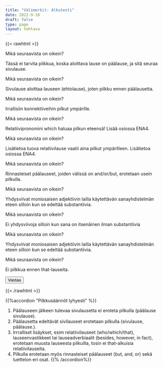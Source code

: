 ```yaml
---
title: "Välimerkit: Alkutesti"
date: 2022-9-18
draft: false
type: page
layout: tehtava
---
```


{{< rawhtml >}}
<link rel="stylesheet" type="text/css" href="/css/monivalinta2.css"/>
<body class="dark:bg-warmgray-900">
<div class="wrap">
  <div class="row">
  <section data-quiz-item>
    <div class="question">Mikä seuraavista on oikein?</div>
    <div class="choices" data-choices='["I often read cookbooks because they are very informative.","I often read cookbooks, because they are very informative.", "I often read cookbook,s because, they are very informative."]'></div>
    <p class="info">Tässä ei tarvita pilkkua, koska aloittava lause on päälause, ja sitä seuraa sivulause.</p>
  </section>
  <section data-quiz-item>
    <div class="question">Mikä seuraavista on oikein?</div>
    <div class="choices" data-choices='["If you want to learn comma rules try doing these exercises.","If you want to learn comma rules, try doing these exercises.", "If, you want to learn comma rules try doing these exercises."]'></div>
    <p class="info">Sivulause aloittaa lauseen (ehtolause), joten pilkku ennen päälausetta.</p>
   </section>
  </div>
  <div class="row">
  <section data-quiz-item>
    <div class="question">Mikä seuraavista on oikein?</div>
    <div class="choices" data-choices='["I would however like to study something else.", "I would, however like to study something else.", "I would, however, like to study something else."]'></div>
    <p class="info">Irrallisiin konnektiiveihin pilkut ympärille.</p>
  </section>
   <section data-quiz-item>
    <div class="question">Mikä seuraavista on oikein?</div> 
    <div class="choices" data-choices='["I love playing with punctuation which might sound like an odd hobby.", "I love playing with punctuation, which might sound like an odd hobby.", "I love playing, with punctuation, which might sound like an odd hobby."]'></div>
    <p class="info">Relatiivipronomini which haluaa pilkun eteensä! Lisää osiossa ENA4.</p>
  </section>
  </div>
   <div class="row">
  <section data-quiz-item>
    <div class="question">Mikä seuraavista on oikein?</div>
    <div class="choices" data-choices='["My dog Walther who is a German Shepherd by the way is amazing at finding lost children.", "My dog Walther, who is a German Shepherd by the way is amazing at finding lost children.", "My dog Walther who is a German Shepherd by the way, is amazing at finding lost children.", "My dog Walther, who is a German Shepherd by the way, is amazing at finding lost children."]'></div>
    <p class="info">Lisätietoa tuova relatiivilause vaatii aina pilkut ympärilleen. Lisätietoa osiossa ENA4.</p>
  </section>
   <section data-quiz-item>
  <div class="question">Mikä seuraavista on oikein?</div>
    <div class="choices" data-choices='["I have my dog with me at all times and he loves my company.", "I have my dog with me at all times, and he loves my company.", "I have my dog with me, at all times, and he loves my company."]'></div>
    <p class="info">Rinnasteiset päälauseet, joiden välissä on and/or/but, erotetaan usein pilkulla.</p>
  </section>
  </div>
    <div class="row">
  <section data-quiz-item>
 <div class="question">Mikä seuraavista on oikein?</div>
    <div class="choices" data-choices='["Even my 85 year old grandma knows the answer to this question!", "Even my 85-year old grandma knows the answer to this question!", "Even my 85-year-old grandma knows the answer to this question!", "Even my 85-year-old-grandma knows the answer to this question!"]'></div>
    <p class="info">Yhdysviivat moniosaisen adjektiivin lailla käytettävän sanayhdistelmän eteen silloin kun se edeltää substantiivia.</p>
  </section>
   <section data-quiz-item>
 <div class="question">Mikä seuraavista on oikein?</div>
    <div class="choices" data-choices='["Are you sure your grandma is 85 years old?", "Are you sure your grandma is 85-years old?", "Are you sure your grandma is 85-years-old?"]'></div>
    <p class="info">Ei yhdysviivoja silloin kun sana on itsenäinen ilman substantiivia</p>
  </section>
  </div>
   <div class="row last">
   <section data-quiz-item>
 <div class="question">Mikä seuraavista on oikein?</div>
    <div class="choices" data-choices='["Yes, I absolutely love my gran. We just spent a two week holiday togehter.", "Yes, I absolutely love my gran. We just spent a two-week holiday togehter.", "Yes, I absolutely love my gran. We just spent a two-week-holiday togehter."]'></div>
    <p class="info">Yhdysviivat moniosaisen adjektiivin lailla käytettävän sanayhdistelmän eteen silloin kun se edeltää substantiivia.</p>
  </section>
  <section data-quiz-item>
    <div class="question">Mikä seuraavista on oikein?</div>
    <div class="choices" data-choices='["The exercises that we do in school are very useful in real life.", "The exercises, that we do in school are very useful in real life.", "The exercises, that we do in school, are very useful in real life."]'></div>
    <p class="info">Ei pilkkua ennen that-lauseita.</p>
  </section>
  </div>
</div>
  <div id="emc-score"></div>
  <div class="submit">
  <button id="emc-submit">Vastaa</button>
  </div>
 
 <script src='https://cdnjs.cloudflare.com/ajax/libs/jquery/2.1.3/jquery.min.js'></script>
 
</body>
</html>

<script>
  
    (function($) {
  $.fn.emc = function(options) {
    
    var defaults = {
      key: [],
      scoring: "normal",
      progress: true
    },
    settings = $.extend(defaults,options),
    $quizItems = $('[data-quiz-item]'),
    $choices = $('[data-choices]'),
    itemCount = $quizItems.length,
    chosen = [],
    $option = null,
    $label = null;
    
   emcInit();
    
   if (settings.progress) {
      var $bar = $('#emc-progress'),
          $inner = $('<div id="emc-progress_inner"></div>'),
          $perc = $('<span id="emc-progress_ind">0/'+itemCount+'</span>');
      $bar.append($inner).prepend($perc);
    }
    
    function emcInit() {
      $quizItems.each( function(index,value) {
      var $this = $(this),
          $choiceEl = $this.find('.choices'),
          choices = $choiceEl.data('choices');
        for (var i = 0; i < choices.length; i++) {
          $option = $('<input name="'+index+'" id="'+index+'_'+i+'" type="radio">');
          $label = $('<label for="'+index+'_'+i+'">'+choices[i]+'</label>');
          $choiceEl.append($option).append($label);
         
          $option.on( 'change', function() {
            return getChosen();
          }); 
        }
      });
    }
    
    function getChosen() {
      chosen = [];
      $choices.each( function() {
        var $inputs = $(this).find('input[type="radio"]');
        $inputs.each( function(index,value) {
          if($(this).is(':checked')) {
            chosen.push(index + 1);
          }
        });
      });
      getProgress();
    }
    
    function getProgress() {
      var prog = (chosen.length / itemCount) * 100 + "%",
          $submit = $('#emc-submit');
      if (settings.progress) {
        $perc.text(chosen.length+'/'+itemCount);  
        $inner.css({height: prog});
      }
      if (chosen.length === itemCount) {
        $submit.addClass('ready-show');
        $submit.click( function(){
          return scoreNormal();
        });
      }
    }
    
    function scoreNormal() {
      var wrong = [],
          score = null,
          $scoreEl = $('#emc-score');
      for (var i = 0; i < itemCount; i++) {
        if (chosen[i] != settings.key[i]) {
          wrong.push(i);
        }
      }
      $quizItems.each( function(index) {
        var $this = $(this);
        if ($.inArray(index, wrong) !== -1 ) {
         $this.removeClass('item-correct').addClass('item-incorrect');
        } else {
          $this.removeClass('item-incorrect').addClass('item-correct');
        }
      });
      
      score = ((itemCount - wrong.length) / itemCount).toFixed(2) * 100 + "%";
      $scoreEl.text("Vastauksista oikein "+score).addClass('new-score');
    }
 
  }
}(jQuery));
 
 
$(document).emc({
  key: ["1","2","3","2","4","2","3","1","2","1"]
});</script>
{{< /rawhtml >}}

{{%accordion "Pilkkusäännöt lyhyesti" %}}
1. Päälauseen jälkeen tulevaa sivulausetta ei eroteta pilkulla (päälause sivulause).
2. Päälausetta edeltävät sivilauseet erotetaan pilkulla (sivulause, päälause.). 
3. Irrralliset lisäykset, esim relatiivilauseet (who/which/that), lauseenvastikkeet tai lauseadverbiaalit (besides, however, in fact), erotetaan muusta lauseesta pilkuilla, tosin ei that-alkuisia relatiivilauseita.
4. Pilkulla erotetaan myös rinnasteiset päälauseet (but, and, or) sekä luettelon eri osat.
{{% /accordion%}}